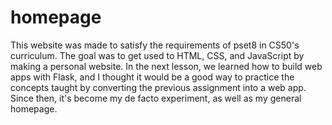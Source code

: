 # homepage

This website was made to satisfy the requirements of pset8 in CS50's curriculum. The goal was to get used to HTML, CSS, and JavaScript by making a personal website. In the next lesson, we learned how to build web apps with Flask, and I thought it would be a good way to practice the concepts taught by converting the previous assignment into a web app. Since then, it's become my de facto experiment, as well as my general homepage.
